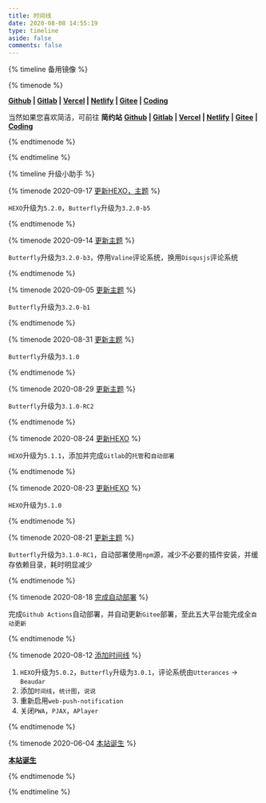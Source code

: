 ```yaml
---
title: 时间线
date: 2020-08-08 14:55:19
type: timeline
aside: false
comments: false
---
```


{% timeline 备用镜像 %}

{% timenode %}

**[Github](https://ccknbc.github.io/butterfly/) | [Gitlab](https://ccknbc.gitlab.io/butterfly/) | [Vercel](https://butterfly-ccknbc.now.sh/) | [Netlify](https://butterfly-ccknbc.netlify.app/) | [Gitee](https://ccknbc.gitee.io/butterfly/) | [Coding](https://y0znz6.coding-pages.com/)**

当然如果您喜欢简洁，可前往 **简约站**
**[Github](https://ccknbc.github.io/yun/) | [Gitlab](https://ccknbc.gitlab.io/yun/) | [Vercel](https://yun-ccknbc.now.sh/) | [Netlify](https://yun-ccknbc.netlify.app/) | [Gitee](https://ccknbc.gitee.io/yun/) | [Coding](https://8dx09s.coding-pages.com/)**

{% endtimenode %}

{% endtimeline %}

{% timeline 升级小助手 %}

{% timenode 2020-09-17 [更新HEXO，主题](/butterfly) %}

`HEXO`升级为`5.2.0`，`Butterfly`升级为`3.2.0-b5`

{% endtimenode %}

{% timenode 2020-09-14 [更新主题](/butterfly) %}

`Butterfly`升级为`3.2.0-b3`，停用`Valine`评论系统，换用`Disqusjs`评论系统

{% endtimenode %}

{% timenode 2020-09-05 [更新主题](/butterfly) %}

`Butterfly`升级为`3.2.0-b1`

{% endtimenode %}

{% timenode 2020-08-31 [更新主题](/butterfly) %}

`Butterfly`升级为`3.1.0`

{% endtimenode %}

{% timenode 2020-08-29 [更新主题](/butterfly) %}

`Butterfly`升级为`3.1.0-RC2`

{% endtimenode %}

{% timenode 2020-08-24 [更新HEXO](/butterfly) %}

`HEXO`升级为`5.1.1`，添加并完成`Gitlab`的`托管`和`自动部署`

{% endtimenode %}

{% timenode 2020-08-23 [更新HEXO](/butterfly) %}

`HEXO`升级为`5.1.0`

{% endtimenode %}

{% timenode 2020-08-21 [更新主题](/butterfly) %}

`Butterfly`升级为`3.1.0-RC1`，自动部署使用`npm`源，减少不必要的插件安装，并缓存依赖目录，耗时明显减少

{% endtimenode %}

{% timenode 2020-08-18 [完成自动部署](/butterfly) %}

完成`Github Actions`自动部署，并自动更新`Gitee`部署，至此五大平台能完成全`自动更新`

{% endtimenode %}

{% timenode 2020-08-12 [添加时间线](/butterfly) %}

1. `HEXO`升级为`5.0.2`，`Butterfly`升级为`3.0.1`，评论系统由`Utterances` -> `Beaudar`
2. 添加`时间线`，`统计图`，`说说`
3. 重新启用`web-push-notification`
4. 关闭`PWA`，`PJAX`，`APlayer`

{% endtimenode %}

{% timenode 2020-06-04 [本站诞生](/butterfly) %}

**[本站诞生](/butterfly)**

{% endtimenode %}

{% endtimeline %}